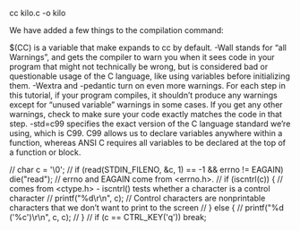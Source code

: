 cc kilo.c -o kilo

We have added a few things to the compilation command:

$(CC) is a variable that make expands to cc by default.
-Wall stands for “all Warnings”, and gets the compiler to warn you when it sees code in your program that might not technically be wrong, but is considered bad or questionable usage of the C language, like using variables before initializing them.
-Wextra and -pedantic turn on even more warnings. For each step in this tutorial, if your program compiles, it shouldn’t produce any warnings except for “unused variable” warnings in some cases. If you get any other warnings, check to make sure your code exactly matches the code in that step.
-std=c99 specifies the exact version of the C language standard we’re using, which is C99. C99 allows us to declare variables anywhere within a function, whereas ANSI C requires all variables to be declared at the top of a function or block.

// char c = '\0';
// if (read(STDIN_FILENO, &c, 1) == -1 && errno != EAGAIN) die("read"); // errno and EAGAIN come from <errno.h>.
// if (iscntrl(c)) { // comes from <ctype.h> - iscntrl() tests whether a character is a control character
// printf("%d\r\n", c); // Control characters are nonprintable characters that we don’t want to print to the screen
// } else {
// printf("%d ('%c')\r\n", c, c);
// }
// if (c == CTRL_KEY('q')) break;
